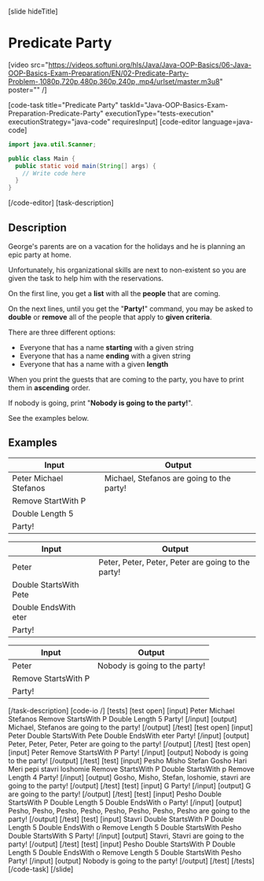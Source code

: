 [slide hideTitle]
# Predicate Party

[video src="https://videos.softuni.org/hls/Java/Java-OOP-Basics/06-Java-OOP-Basics-Exam-Preparation/EN/02-Predicate-Party-Problem-,1080p,720p,480p,360p,240p,.mp4/urlset/master.m3u8" poster="" /]

[code-task title="Predicate Party" taskId="Java-OOP-Basics-Exam-Preparation-Predicate-Party" executionType="tests-execution" executionStrategy="java-code" requiresInput]
[code-editor language=java-code]
```java
import java.util.Scanner;

public class Main {
  public static void main(String[] args) {
    // Write code here
  }
}
```
[/code-editor]
[task-description]
## Description

George's parents are on a vacation for the holidays and he is planning an epic party at home. 

Unfortunately, his organizational skills are next to non-existent so you are given the task to help him with the reservations.

On the first line, you get a **list** with all the **people** that are coming. 

On the next lines, until you get the "**Party!**" command, you may be asked to **double** or **remove** all of the people that apply to **given criteria**. 

There are three different options: 

- Everyone that has a name **starting** with a given string
- Everyone that has a name **ending** with a given string
- Everyone that has a name with a given **length**

When you print the guests that are coming to the party, you have to print them in **ascending** order.

If nobody is going, print "**Nobody is going to the party!**".

See the examples below.

## Examples
| **Input** | **Output** |
| --- | --- |
| Peter Michael Stefanos | Michael, Stefanos are going to the party! |
| Remove StartWith P | |
| Double Length 5 | | 
| Party! | |



| **Input** | **Output** |
| --- | --- |
| Peter | Peter, Peter, Peter, Peter are going to the party! |
| Double StartsWith Pete | | 
| Double EndsWith eter | |
| Party! | | 


| **Input** | **Output** |
| --- | --- |
| Peter | Nobody is going to the party! |
| Remove StartsWith P | |
| Party! | | 


[/task-description]
[code-io /]
[tests]
[test open]
[input]
Peter Michael Stefanos
Remove StartsWith P
Double Length 5
Party!
[/input]
[output]
Michael, Stefanos are going to the party!
[/output]
[/test]
[test open]
[input]
Peter
Double StartsWith Pete
Double EndsWith eter
Party!
[/input]
[output]
Peter, Peter, Peter, Peter are going to the party!
[/output]
[/test]
[test open]
[input]
Peter
Remove StartsWith P
Party!
[/input]
[output]
Nobody is going to the party!
[/output]
[/test]
[test]
[input]
Pesho Misho Stefan Gosho Hari Meri pepi stavri loshomie
Remove StartsWith P
Double StartsWith p
Remove Length 4
Party!
[/input]
[output]
Gosho, Misho, Stefan, loshomie, stavri are going to the party!
[/output]
[/test]
[test]
[input]
G
Party!
[/input]
[output]
G are going to the party!
[/output]
[/test]
[test]
[input]
Pesho
Double StartsWith P
Double Length 5
Double EndsWith o
Party!
[/input]
[output]
Pesho, Pesho, Pesho, Pesho, Pesho, Pesho, Pesho, Pesho are going to the party!
[/output]
[/test]
[test]
[input]
Stavri
Double StartsWith P
Double Length 5
Double EndsWith o
Remove Length 5
Double StartsWith Pesho
Double StartsWith S
Party!
[/input]
[output]
Stavri, Stavri are going to the party!
[/output]
[/test]
[test]
[input]
Pesho
Double StartsWith P
Double Length 5
Double EndsWith o
Remove Length 5
Double StartsWith Pesho
Party!
[/input]
[output]
Nobody is going to the party!
[/output]
[/test]
[/tests]
[/code-task]
[/slide]
